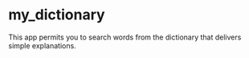 # my_dictionary
This app permits you to search words from the dictionary that delivers simple explanations.
